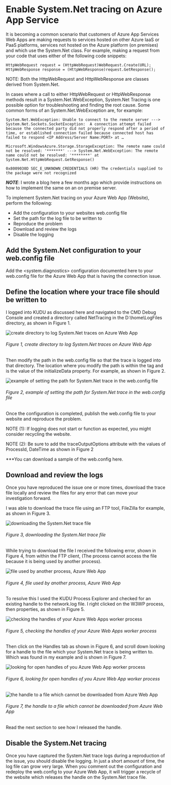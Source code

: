 # Enable System.Net tracing on Azure App Service

It is becoming a common scenario that customers of Azure App Services Web Apps are making requests to services hosted on other Azure IaaS or PaaS platforms, services not hosted on the Azure platform (on premises) and which use the System.Net class.  For example, making a request from your code that uses either of the following code snippets:

```
HttpWebRequest request = (HttpWebRequest)WebRequest.Create(URL);
HttpWebResponse response = (HttpWebResponse)request.GetResponse();
```

NOTE:  Both the HttpWebRequest and HttpWebResponse are classes derived from System.Net.

In cases where a call to either HttpWebRequest or HttpWebResponse methods result in a System.Net.WebException, System.Net Tracing is one possible option for troubleshooting and finding the root cause.  Some common forms of an System.Net.WebException are, for example:

```System.Net.WebException: Unable to connect to the remote server ---> System.Net.Sockets.SocketException:  A connection attempt failed because the connected party did not properly respond after a period of time, or established connection failed because connected host has failed to respond <IP Address/Server Name:PORT> at …```

```Microsoft.WindowsAzure.Storage.StorageException: The remote name could not be resolved: '*******' ---> System.Net.WebException: The remote name could not be resolved: '********' at System.Net.HttpWebRequest.GetResponse()```

```0x8009030D SEC_E_UNKNOWN_CREDENTIALS (HR) The credentials supplied to the package were not recognized```

***NOTE***:  I wrote a blog here a few months ago which provide instructions on how to implement the same on an on premise server.

To implement System.Net tracing on your Azure Web App (Website), perform the following:

+ Add the configuration to your websites web.config file
+ Set the path for the log file to be written to
+ Reproduce the problem
+ Download and review the logs
+ Disable the logging

## Add the System.Net configuration to your web.config file

Add the <system.diagnostics> configuration documented here to your web.config file for the Azure Web App that is having the connection issue.

## Define the location where your trace file should be written to

I logged into KUDU as discussed here and navigated to the CMD Debug Console and created a directory called NetTracing in the D:\home\LogFiles directory, as shown in Figure 1.

![create directory to log System.Net traces on Azure Web App][FIGURE1]
###### Figure 1, create directory to log System.Net traces on Azure Web App

Then modify the path in the web.config file so that the trace is logged into that directory.  The location where you modify the path is within the <sharedListeners> tag and is the value of the initializeData property.  For example, as shown in Figure 2.

![example of setting the path for System.Net trace in the web.config file][FIGURE2]
###### Figure 2, example of setting the path for System.Net trace in the web.config file

Once the configuration is completed, publish the web.config file to your website and reproduce the problem.

NOTE (1):  If logging does not start or function as expected, you might consider recycling the website.

NOTE (2):  Be sure to add the traceOutputOptions attribute with the values of ProcessId, DateTime as shown in Figure 2

***You can download a sample of the web.config here.

## Download and review the logs

Once you have reproduced the issue one or more times, download the trace file locally and review the files for any error that can move your investigation forward.

I was able to download the trace file using an FTP tool, FileZilla for example, as shown in Figure 3.

![downloading the System.Net trace file][FIGURE3]
###### Figure 3, downloading the System.Net trace file

While trying to download the file I received the following error, shown in Figure 4, from within the FTP client, (The process cannot access the file because it is being used by another process).

![file used by another process, Azure Web App][FIGURE4]
###### Figure 4, file used by another process, Azure Web App

To resolve this I used the KUDU Process Explorer and checked for an existing handle to the network.log file.  I right clicked on the W3WP process, then properties, as shown in Figure 5.

![checking the handles of your Azure Web Apps worker process][FIGURE5]
###### Figure 5, checking the handles of your Azure Web Apps worker process

Then click on the Handles tab as shown in Figure 6, and scroll down looking for a handle to the file which your System.Net trace is being written to.  Which was found in my example and is shown in Figure 7.

![looking for open handles of you Azure Web App worker process][FIGURE6]
###### Figure 6, looking for open handles of you Azure Web App worker process

![the handle to a file which cannot be downloaded from Azure Web App][FIGURE7]
###### Figure 7, the handle to a file which cannot be downloaded from Azure Web App

Read the next section to see how I released the handle.

## Disable the System.Net tracing

Once you have captured the System.Net trace logs during a reproduction of the issue, you should disable the logging.  In just a short amount of time, the log file can grow very large.  When you comment out the configuration and redeploy the web.config to your Azure Web App, it will trigger a recycle of the website which releases the handle on the System.Net trace file.


[FIGURE1]: ../images/2017/msdn-1086.png "Figure 1, create directory to log System.Net traces on Azure Web App"
[FIGURE2]: ../images/2017/msdn-1087.png "Figure 2, example of setting the path for System.Net trace in the web.config file"
[FIGURE3]: ../images/2017/msdn-1088.png "Figure 3, downloading the System.Net trace file"
[FIGURE4]: ../images/2017/msdn-1089.png "Figure 4, file used by another process, Azure Web App"
[FIGURE5]: ../images/2017/msdn-1090.png "Figure 5, checking the handles of your Azure Web Apps worker process"
[FIGURE6]: ../images/2017/msdn-1091.png "Figure 6, looking for open handles of you Azure Web App worker process"
[FIGURE7]: ../images/2017/msdn-1092.png "Figure 7, the handle to a file which cannot be downloaded from Azure Web App"
